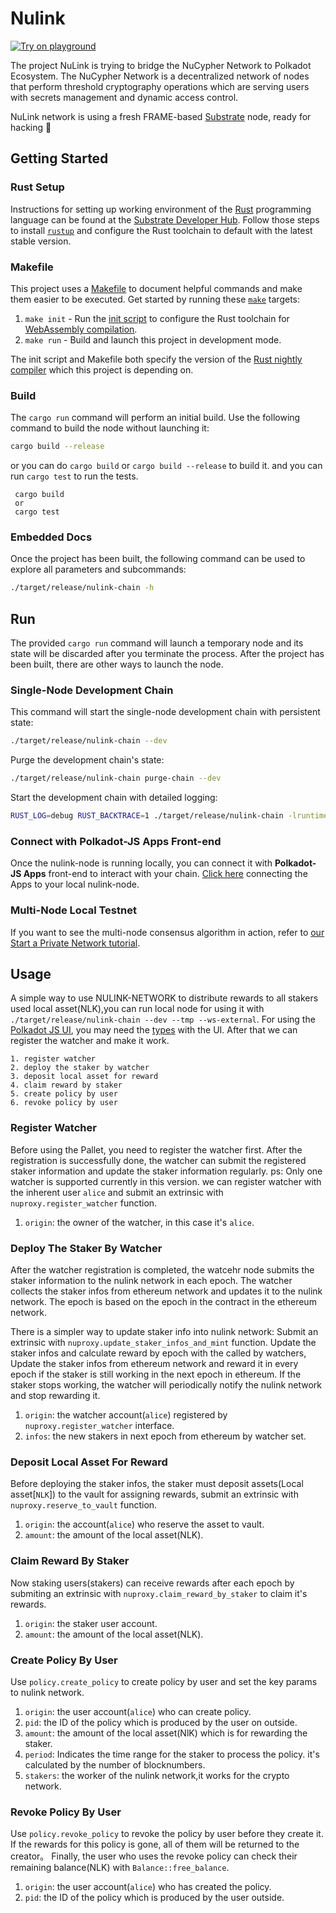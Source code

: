 # Nulink

[![Try on playground](https://img.shields.io/badge/Playground-nulink_chain-brightgreen?logo=Parity%20Substrate)](https://playground.substrate.dev/?deploy=nulink-chain)

The project NuLink is trying to bridge the NuCypher Network to Polkadot Ecosystem. The NuCypher Network is a decentralized network of nodes that perform threshold cryptography operations which are serving users with secrets management and dynamic access control.

NuLink network is using a fresh FRAME-based [Substrate](https://www.substrate.io/) node, ready for hacking :rocket:

## Getting Started

### Rust Setup

Instructions for setting up working environment of the [Rust](https://www.rust-lang.org/) programming language can
be found at the
[Substrate Developer Hub](https://substrate.dev/docs/en/knowledgebase/getting-started). Follow those
steps to install [`rustup`](https://rustup.rs/) and configure the Rust toolchain to default with the
latest stable version.

### Makefile

This project uses a [Makefile](Makefile) to document helpful commands and make them easier to be executed. 
Get started by running these [`make`](https://www.gnu.org/software/make/manual/make.html)
targets:

1. `make init` - Run the [init script](scripts/init.sh) to configure the Rust toolchain for
   [WebAssembly compilation](https://substrate.dev/docs/en/knowledgebase/getting-started/#webassembly-compilation).
1. `make run` - Build and launch this project in development mode.

The init script and Makefile both specify the version of the
[Rust nightly compiler](https://substrate.dev/docs/en/knowledgebase/getting-started/#rust-nightly-toolchain)
which this project is depending on.

### Build

The `cargo run` command will perform an initial build. Use the following command to build the node
without launching it:

```sh
cargo build --release
```
or you can do `cargo build` or `cargo build --release` to build it. and you can run `cargo test` to run the tests.
```
 cargo build 
 or 
 cargo test
```

### Embedded Docs

Once the project has been built, the following command can be used to explore all parameters and
subcommands:

```sh
./target/release/nulink-chain -h
```

## Run

The provided `cargo run` command will launch a temporary node and its state will be discarded after
you terminate the process. After the project has been built, there are other ways to launch the
node.

### Single-Node Development Chain

This command will start the single-node development chain with persistent state:

```bash
./target/release/nulink-chain --dev
```

Purge the development chain's state:

```bash
./target/release/nulink-chain purge-chain --dev
```

Start the development chain with detailed logging:

```bash
RUST_LOG=debug RUST_BACKTRACE=1 ./target/release/nulink-chain -lruntime=debug --dev
```

### Connect with Polkadot-JS Apps Front-end

Once the nulink-node is running locally, you can connect it with **Polkadot-JS Apps** front-end
to interact with your chain. [Click here](https://polkadot.js.org/apps/#/explorer?rpc=ws://localhost:9944) connecting the Apps to your local nulink-node.

### Multi-Node Local Testnet

If you want to see the multi-node consensus algorithm in action, refer to
[our Start a Private Network tutorial](https://substrate.dev/docs/en/tutorials/start-a-private-network/).


## Usage
A simple way to use NULINK-NETWORK to distribute rewards to all stakers used local asset(NLK),you can run local node for using it with `./target/release/nulink-chain --dev --tmp --ws-external`. 
For using the [Polkadot JS UI](https://polkadot.js.org/apps/?rpc=ws%3A%2F%2F127.0.0.1%3A9944#/explorer), you may need the [types](https://github.com/NuLink-network/nulink-chain/blob/main/types.json) with the UI. After that we can register the watcher and make it work.

```
1. register watcher
2. deploy the staker by watcher
3. deposit local asset for reward
4. claim reward by staker
5. create policy by user
6. revoke policy by user
```

### Register Watcher
Before using the Pallet, you need to register the watcher first. After the registration is successfully done, the watcher can submit the registered staker information and update the staker information regularly.
ps: Only one watcher is supported currently in this version.
we can register watcher with the inherent user `alice` and submit an extrinsic with `nuproxy.register_watcher` function.

1. `origin`: the owner of the watcher, in this case it's `alice`.

### Deploy The Staker By Watcher
After the watcher registration is completed, the watcehr node submits the staker information to the nulink network in each epoch.
The watcher collects the staker infos from ethereum network and updates it to the nulink network. The epoch is based on the epoch in the contract in the ethereum network.

There is a simpler way to update staker info into nulink network: 
Submit an extrinsic with `nuproxy.update_staker_infos_and_mint` function. 
Update the staker infos and calculate reward by epoch with the called by watchers,
Update the staker infos from ethereum network and reward it in every epoch if the staker is still working in the next epoch in ethereum. 
If the staker stops working, the watcher will periodically notify the nulink network and stop rewarding it.

1. `origin`: the watcher account(`alice`) registered by `nuproxy.register_watcher` interface.
2. `infos`: the new stakers in next epoch from ethereum by watcher set.

### Deposit Local Asset For Reward
Before deploying the staker infos, the staker must deposit assets(Local asset[`NLK`]) to the vault for assigning rewards, submit an extrinsic with `nuproxy.reserve_to_vault` function.

1. `origin`: the account(`alice`) who reserve the asset to vault.
2. `amount`: the amount of the local asset(NLK).

### Claim Reward By Staker
Now staking users(stakers) can receive rewards after each epoch by submiting an extrinsic with `nuproxy.claim_reward_by_staker` to claim it's rewards.

1. `origin`: the staker user account.
2. `amount`: the amount of the local asset(NLK).

### Create Policy By User
Use `policy.create_policy` to create policy by user and set the key params to nulink network.

1. `origin`: the user account(`alice`) who can create policy.
2. `pid`: the ID of the policy which is produced by the user on outside.
3. `amount`: the amount of the local asset(NlK) which is for rewarding the staker.
4. `period`: Indicates the time range for the staker to process the policy. it's calculated by the number of blocknumbers.
5. `stakers`: the worker of the nulink network,it works for the crypto network.

### Revoke Policy By User
Use `policy.revoke_policy` to revoke the policy by user before they create it. If the rewards for this policy is gone, all of them will be returned to the creator。
Finally, the user who uses the revoke policy can check their remaining balance(NLK) with `Balance::free_balance`.

1. `origin`: the user account(`alice`) who has created the policy.
2. `pid`: the ID of the policy which is produced by the user outside.

